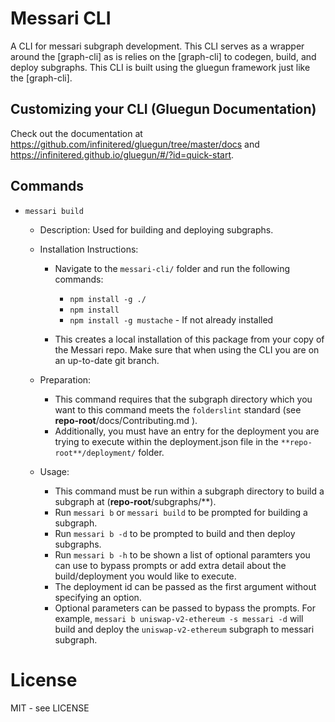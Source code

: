 # Messari CLI

A CLI for messari subgraph development. This CLI serves as a wrapper around the [graph-cli] as is relies on the [graph-cli] to codegen, build, and deploy subgraphs. This CLI is built using the gluegun framework just like the [graph-cli].

## Customizing your CLI (Gluegun Documentation)

Check out the documentation at https://github.com/infinitered/gluegun/tree/master/docs and https://infinitered.github.io/gluegun/#/?id=quick-start.

## Commands

- `messari build`

  - Description: Used for building and deploying subgraphs.
  - Installation Instructions:

    - Navigate to the `messari-cli/` folder and run the following commands:

      - `npm install -g ./`
      - `npm install`
      - `npm install -g mustache` - If not already installed

    - This creates a local installation of this package from your copy of the Messari repo. Make sure that when using the CLI you are on an up-to-date git branch.

  - Preparation:

    - This command requires that the subgraph directory which you want to this command meets the `folderslint` standard (see **repo-root**/docs/Contributing.md ).
    - Additionally, you must have an entry for the deployment you are trying to execute within the deployment.json file in the `**repo-root**/deployment/` folder.

  - Usage:
    - This command must be run within a subgraph directory to build a subgraph at (**repo-root**/subgraphs/\*\*).
    - Run `messari b` or `messari build` to be prompted for building a subgraph.
    - Run `messari b -d` to be prompted to build and then deploy subgraphs.
    - Run `messari b -h` to be shown a list of optional paramters you can use to bypass prompts or add extra detail about the build/deployment you would like to execute.
    - The deployment id can be passed as the first argument without specifying an option.
    - Optional parameters can be passed to bypass the prompts. For example, `messari b uniswap-v2-ethereum -s messari -d` will build and deploy the `uniswap-v2-ethereum` subgraph to messari subgraph.

# License

MIT - see LICENSE
